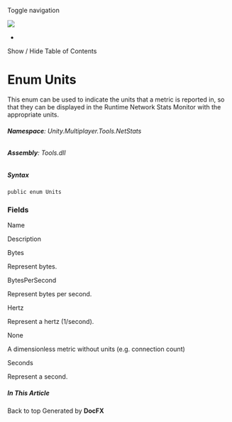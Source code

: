 <div id="wrapper">

<div>

<div class="container">

<div class="navbar-header">

Toggle navigation

<img src="../logo.svg" id="logo" class="svg" />

</div>

<div id="navbar" class="collapse navbar-collapse">

<div class="form-group">

</div>

</div>

</div>

<div class="subnav navbar navbar-default">

<div id="breadcrumb" class="container hide-when-search">

-   

</div>

</div>

</div>

<div class="container body-content hide-when-search" role="main">

<div class="sidenav hide-when-search">

Show / Hide Table of Contents

<div id="sidetoggle" class="sidetoggle collapse">

<div id="sidetoc">

</div>

</div>

</div>

<div class="article row grid-right">

<div class="col-md-10">

# Enum Units

<div class="markdown level0 summary">

This enum can be used to indicate the units that a metric is reported
in, so that they can be displayed in the Runtime Network Stats Monitor
with the appropriate units.

</div>

<div class="markdown level0 conceptual">

</div>

###### **Namespace**: Unity.Multiplayer.Tools.NetStats

###### **Assembly**: Tools.dll

##### Syntax

<div class="codewrapper">

``` lang-csharp
public enum Units
```

</div>

### Fields

Name

</div>

</div>

</div>

</div>

Description

Bytes

Represent bytes.

BytesPerSecond

Represent bytes per second.

Hertz

Represent a hertz (1/second).

None

A dimensionless metric without units (e.g. connection count)

Seconds

Represent a second.

<div class="hidden-sm col-md-2" role="complementary">

<div class="sideaffix">

<div class="contribution">

</div>

##### In This Article

<div>

</div>

</div>

</div>

<div class="grad-bottom">

</div>

<div class="footer">

<div class="container">

Back to top Generated by **DocFX**

</div>

</div>
